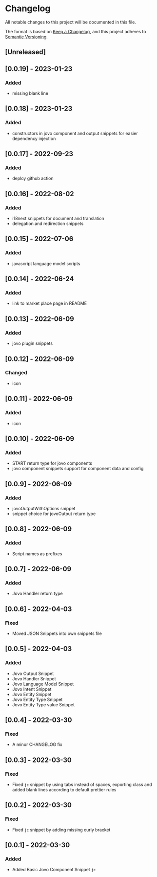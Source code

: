 # Changelog
All notable changes to this project will be documented in this file.

The format is based on [Keep a Changelog](https://keepachangelog.com/en/1.0.0/),
and this project adheres to [Semantic Versioning](https://semver.org/spec/v2.0.0.html).

## [Unreleased]
## [0.0.19] - 2023-01-23

### Added
- missing blank line
## [0.0.18] - 2023-01-23

### Added
- constructors in jovo component and output snippets for easier dependency injection

## [0.0.17] - 2022-09-23

### Added
- deploy github action

## [0.0.16] - 2022-08-02

### Added
- i18next snippets for document and translation
- delegation and redirection snippets

## [0.0.15] - 2022-07-06

### Added
- javascript language model scripts

## [0.0.14] - 2022-06-24

### Added
- link to market place page in README

## [0.0.13] - 2022-06-09

### Added
- jovo plugin snippets

## [0.0.12] - 2022-06-09

### Changed
- icon

## [0.0.11] - 2022-06-09

### Added
- icon

## [0.0.10] - 2022-06-09

### Added
- START return type for jovo components
- jovo component snippets support for component data and config

## [0.0.9] - 2022-06-09

### Added
- jovoOutputWithOptions snippet
- snippet choice for jovoOutput return type

## [0.0.8] - 2022-06-09

### Added
- Script names as prefixes

## [0.0.7] - 2022-06-09

### Added
- Jovo Handler return type

## [0.0.6] - 2022-04-03
### Fixed
- Moved JSON Snippets into own snippets file

## [0.0.5] - 2022-04-03
### Added
- Jovo Output Snippet
- Jovo Handler Snippet
- Jovo Language Model Snippet
- Jovo Intent Snippet
- Jovo Entity Snippet
- Jovo Entity Type Snippet
- Jovo Entity Type value Snippet

## [0.0.4] - 2022-03-30
### Fixed
- A minor CHANGELOG fix

## [0.0.3] - 2022-03-30
### Fixed
- Fixed `jc` snippet by using tabs instead of spaces, exporting class and added blank lines according to default prettier rules

## [0.0.2] - 2022-03-30
### Fixed
- Fixed `jc` snippet by adding missing curly bracket

## [0.0.1] - 2022-03-30
### Added
- Added Basic Jovo Component Snippet `jc`